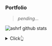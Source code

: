 
<!--
**ashrf288/ashrf288** is a ✨ _special_ ✨ repository because its `README.md` (this file) appears on your GitHub profile.

Here are some ideas to get you started:

- 🔭 I’m currently working on ...
- 🌱 I’m currently learning ...
- 👯 I’m looking to collaborate on ...
- 🤔 I’m looking for help with ...
- 💬 Ask me about ...
- 📫 How to reach me: ...
- 😄 Pronouns: ...
- ⚡ Fun fact: ...
-->
### Portfolio

> *pending...*

![ashrf github stats](https://github-readme-stats.vercel.app/api?username=ashrf288&show_icons=true&theme=dracula&hide=stars,issues)

<details>
  <summary>Click👆</summary>
<!--   <pre>
  🤷‍♂️
  </pre>
</details>

![build](https://github.com/ashrf288/mopig/workflows/build/badge.svg)
![GitHub last commit](https://img.shields.io/github/last-commit/ashrf288/ashrf288)
![pv](https://pageview.vercel.app/?github_user=ashrf288) -->


<img src="https://raw.githubusercontent.com/matfantinel/matfantinel/master/waves.svg" width="100%" height="150">

# Hello! 👋️
![](https://komarev.com/ghpvc/?username=ashrf288&color=0ca4a5)


